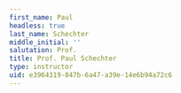 ```yaml
---
first_name: Paul
headless: true
last_name: Schechter
middle_initial: ''
salutation: Prof.
title: Prof. Paul Schechter
type: instructor
uid: e3964319-047b-6a47-a39e-14e6b94a72c6
---
```

